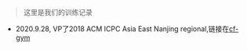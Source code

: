 > 这里是我们的训练记录

- 2020.9.28, VP了2018 ACM ICPC Asia East Nanjing regional,链接在[cf-gym](https://codeforces.com/gym/101981/attachments)



